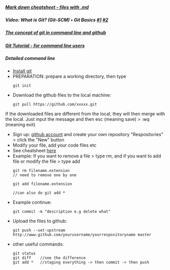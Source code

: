 ##### [Mark down cheatsheet - files with .md](https://guides.github.com/features/mastering-markdown/)

##### Video: What is Git? (Git-SCM) • Git Basics [#1](https://www.youtube.com/watch?v=8oRjP8yj2Wo&list=PLg7s6cbtAD165JTRsXh8ofwRw0PqUnkVH) [#2](https://www.youtube.com/watch?v=uhtzxPU7Bz0&index=2&list=PLg7s6cbtAD165JTRsXh8ofwRw0PqUnkVH)

##### [The concept of git in command line and github](http://product.hubspot.com/blog/git-and-github-tutorial-for-beginners)

##### [Git Tutorial - for command line users](https://try.github.io/levels/1/challenges/1)


##### Detailed command line

- [Install git](https://git-scm.com/book/en/v2/Getting-Started-Installing-Git)
- PREPARATION: prepare a working directory, then type 
  ```
  git init
  ```
- Download the github files to the local machine: 
  ```
  git pull https://github.com/xxxxx.git
  ```
If the downloaded files are different from the local, they will then merge with the local. Just input the message and then esc (meaning save) > :wq (meaning exit)
- Sign up: [github account](https://github.com/) and create your own repository "Respositories" > click the "New" button
- Modify your file, add your code files etc
- See cheatsheet [here](https://services.github.com/on-demand/downloads/github-git-cheat-sheet.pdf)
- Example: If you want to remove a file > type rm, and if you want to add file or modify the file > type add
  ```
  git rm filename.extension
  // need to remove one by one
  ```
  ```
  git add filename.extension
 
  //can also do git add *
  ```
- Example continue: 
  ```
  git commit -m "description e.g delete what"
  ```
- Upload the files to github:
  ```
  git push --set-upstream http://www.github.com/yourusername/yourrespositoryname master
  ```
- other useful commands:
  ```
  git status
  git diff    //see the difference
  git add *   //staging everything -> then commit -> then push
  ```
